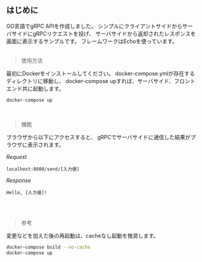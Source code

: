 ## はじめに

GO言語でgRPC APIを作成しました。
シンプルにクライアントサイドからサーバサイドにgRPCリクエストを投げ、
サーバサイドから返却されたレスポンスを画面に表示するサンプルです。
フレームワークはEchoを使っています。
<br><br>

> 使用方法

最初にDockerをインストールしてください。
docker-compose.ymlが存在するディレクトリに移動し、
docker-compose upすれば、サーバサイド、フロントエンド共に起動します。

```sh
docker-compose up
```
<br>

> 機能

ブラウザから以下にアクセスすると、
gRPCでサーバサイドに通信した結果がブラウザに表示されます。

*Request*
```
localhost:8080/send/[入力値]
```
*Response*
```
Hello, [入力値]!

```

<br><br>
> 参考

変更などを加えた後の再起動は、cacheなし起動を推奨します。
```sh
docker-compose build --no-cache
docker-compose up
```



